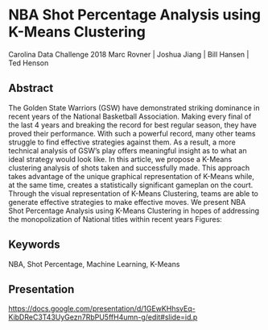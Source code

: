 **NBA Shot Percentage Analysis using K-Means Clustering**
==
Carolina Data Challenge 2018
Marc Rovner | Joshua Jiang | Bill Hansen | Ted Henson


Abstract
--
The Golden State Warriors (GSW) have demonstrated striking dominance in recent years of the National Basketball Association. Making every final of the last 4 years and breaking the record for best regular season, they have proved their performance. With such a powerful record, many other teams struggle to find effective strategies against them. As a result, a more technical analysis of GSW’s play offers meaningful insight as to what an ideal strategy would look like. In this article, we propose a K-Means clustering analysis of shots taken and successfully made. This approach takes advantage of the unique graphical representation of K-Means while, at the same time, creates a statistically significant gameplan on the court. Through the visual representation of K-Means Clustering, teams are able to generate effective strategies to make effective moves. We present NBA Shot Percentage Analysis using K-Means Clustering in hopes of addressing the monopolization of National titles within recent years 
Figures:


Keywords
--
NBA, Shot Percentage, Machine Learning, K-Means

Presentation
--
https://docs.google.com/presentation/d/1GEwKHhsvEq-KibDReC3T43UyGezn7RbPU5ffH4umn-g/edit#slide=id.p



